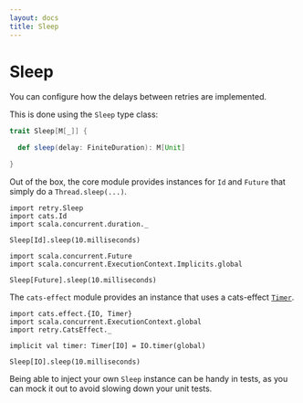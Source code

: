 ```yaml
---
layout: docs
title: Sleep
---
```


# Sleep

You can configure how the delays between retries are implemented.

This is done using the `Sleep` type class:

```scala
trait Sleep[M[_]] {

  def sleep(delay: FiniteDuration): M[Unit]

}
```

Out of the box, the core module provides instances for `Id` and `Future` that
simply do a `Thread.sleep(...)`.

```tut:book
import retry.Sleep
import cats.Id
import scala.concurrent.duration._

Sleep[Id].sleep(10.milliseconds)
```

```tut:book
import scala.concurrent.Future
import scala.concurrent.ExecutionContext.Implicits.global

Sleep[Future].sleep(10.milliseconds)
```

The `cats-effect` module provides an instance that uses a cats-effect
[`Timer`](https://typelevel.org/cats-effect/datatypes/timer.html).

```tut:book
import cats.effect.{IO, Timer}
import scala.concurrent.ExecutionContext.global
import retry.CatsEffect._

implicit val timer: Timer[IO] = IO.timer(global)

Sleep[IO].sleep(10.milliseconds)
```

Being able to inject your own `Sleep` instance can be handy in tests, as you
can mock it out to avoid slowing down your unit tests.
